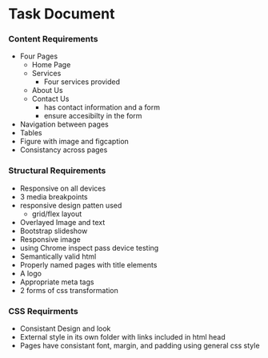 # Task Document

### Content Requirements
  * Four Pages
    * Home Page
    * Services
      * Four services provided
    * About Us
    * Contact Us
      * has contact information and a form 
      * ensure accesibilty in the form 
  * Navigation between pages
  * Tables
  * Figure with image and figcaption
  * Consistancy across pages

### Structural Requirements
  * Responsive on all devices
  * 3 media breakpoints 
  * responsive design patten used
    * grid/flex layout
  * Overlayed Image and text
  * Bootstrap slideshow
  * Responsive image
  * using Chrome inspect pass device testing
  * Semantically valid html
  * Properly named pages with title elements
  * A logo
  * Appropriate meta tags
  * 2 forms of css transformation
 
 ### CSS Requirments
  * Consistant Design and look
  * External style in its own folder with links included in html head
  * Pages have consistant font, margin, and padding using general css style
  
